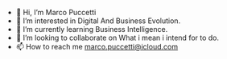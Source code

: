 - 👋  Hi, I’m Marco Puccetti
- 👀  I’m interested in Digital And Business Evolution.
- 🌱  I’m currently learning Business Intelligence.
- 💞️  I’m looking to collaborate on What i mean i intend for to do.
- 📫  How to reach me marco.puccetti@icloud.com

<!---
mpuccetti/mpuccetti is a ✨ Project✨ repository because its `README.md` (this file) appears on your GitHub profile.
You can click the Preview link to take a look at your changes.
--->
